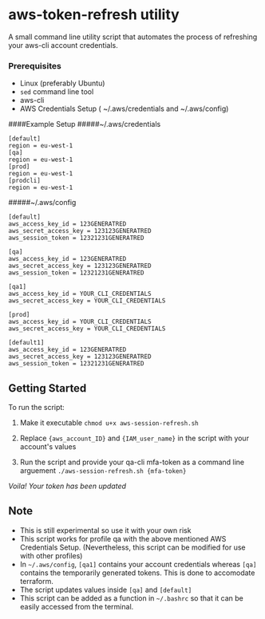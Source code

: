 # aws-token-refresh utility

A small command line utility script that automates the process of refreshing your aws-cli account credentials.

### Prerequisites

- Linux (preferably Ubuntu)
- `sed` command line tool
- aws-cli 
- AWS Credentials Setup ( ~/.aws/credentials and  ~/.aws/config)

####Example Setup
#####~/.aws/credentials
```$xslt
[default]
region = eu-west-1
[qa]
region = eu-west-1
[prod]
region = eu-west-1
[prodcli]
region = eu-west-1
```




#####~/.aws/config
```$xslt
[default]
aws_access_key_id = 123GENERATRED 
aws_secret_access_key = 123123GENERATRED 
aws_session_token = 12321231GENERATRED 

[qa]
aws_access_key_id = 123GENERATRED  
aws_secret_access_key = 123123GENERATRED  
aws_session_token = 12321231GENERATRED 

[qa1]
aws_access_key_id = YOUR_CLI_CREDENTIALS
aws_secret_access_key = YOUR_CLI_CREDENTIALS

[prod]
aws_access_key_id = YOUR_CLI_CREDENTIALS
aws_secret_access_key = YOUR_CLI_CREDENTIALS

[default1]
aws_access_key_id = 123GENERATRED  
aws_secret_access_key = 123123GENERATRED  
aws_session_token = 12321231GENERATRED 

```

## Getting Started

To run the script:

1) Make it executable 
`chmod u+x aws-session-refresh.sh`

2) Replace `{aws_account_ID}` and `{IAM_user_name}` in the script with your account's values

3) Run the script and provide your qa-cli mfa-token as a command line arguement
`./aws-session-refresh.sh {mfa-token}`

*Voila! Your token has been updated*

## Note

- This is still experimental so use it with your own risk
- This script works for profile qa with the above mentioned AWS Credentials Setup. (Nevertheless, this script can be modified for use with other profiles)
- In `~/.aws/config`, `[qa1]` contains your account credentials whereas `[qa]` contains the temporarily generated tokens. This is done to accomodate terraform.
- The script updates values inside `[qa]` and `[default]` 
- This script can be added as a function in `~/.bashrc` so that it can be easily accessed from the terminal.


